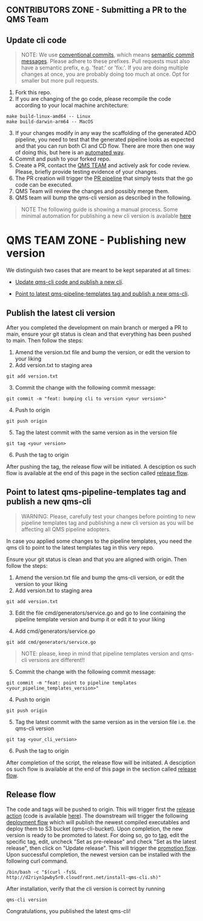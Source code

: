 ## CONTRIBUTORS ZONE - Submitting a PR to the QMS Team 

## Update cli code
 
> NOTE: We use [conventional commits](https://www.conventionalcommits.org/en/v1.0.0/), which means [semantic commit messages](https://gist.github.com/joshbuchea/6f47e86d2510bce28f8e7f42ae84c716). Please adhere to these prefixes. Pull requests must also have a semantic prefix, e.g. 'feat:' or 'fix:'. If you are doing multiple changes at once, you are probably doing too much at once. Opt for smaller but more pull requests.

1. Fork this repo. 
2. If you are changing of the go code, please recompile the code according to
   your local machine architecture:

```
make build-linux-amd64 -- Linux
make build-darwin-arm64 -- MacOS
```
3. If your changes modify in any way the scaffolding of the generated ADO
   pipeline, you need to test that the generated pipeline looks as expected and
that you can run both CI and CD flow. There are more then one way of doing this, but here is an [automated way](https://github.com/innersource-nn/qms-cli/blob/main/TESTING_CLI_CHANGES.md). 
5. Commit and push to your forked repo.
6. Create a PR, contact the [QMS TEAM](https://docs.qms.novonordisk.cloud/Guides/reference/QMS_team) and actively ask for code review. Please, briefly provide testing evidence of your changes. 
7. The PR creation will trigger the [PR pipeline](https://github.com/innersource-nn/qms-cli/actions/workflows/pr_flow.yml) that simply tests that the go code can be executed. 
8. QMS Team will review the changes and possibly merge them.
9. QMS team will bump the qms-cli version as described in the following. 

> NOTE The following guide is showing a manual process. Some minimal automation for publishing a new cli version is available [here](https://github.com/innersource-nn/qms-cli/blob/main/RELEASE_AUTOMATION.md)

# QMS TEAM ZONE - Publishing new version
 
We distinguish two cases that are meant to be kept separated at all times:

- [Update qms-cli code and publish a new cli](https://github.com/innersource-nn/qms-cli?tab=readme-ov-file#update-cli-code-and-publish-a-new-qms-cli).

- [Point to latest qms-pipeline-templates tag and publish a new qms-cli](https://github.com/innersource-nn/qms-cli?tab=readme-ov-file#point-to-latest-qms-pipeline-templates-tag-and-publish-a-new-qms-cli).

## Publish the latest cli version

After you completed the development on main branch or merged a PR to main,
ensure your git status is clean and that everything has been pushed to main.
Then follow the steps:

1. Amend the version.txt file and bump the version, or edit the version to your
   liking
2. Add version.txt to staging area
```
git add version.txt
```
3. Commit the change with the following commit message:
```
git commit -m "feat: bumping cli to version <your version>"
```
4. Push to origin
```
git push origin
```
5. Tag the latest commit with the same version as in the version file
```
git tag <your version>
```
6. Push the tag to origin

After pushing the tag, the release flow will be initiated. A desciption os such flow is available at the end of this page in the section called [release flow](https://github.com/innersource-nn/qms-cli?tab=readme-ov-file#release-flow).


## Point to latest qms-pipeline-templates tag and publish a new qms-cli
>WARNING: Please, carefully test your changes before pointing to new pipeline
>templates tag and publishing a new cli version as you will be affecting all
>QMS pipeline adopters.

In case you applied some changes to the pipeline templates, you need the qms cli to point
to the latest templates tag in this very repo.

Ensure your git status is clean and that you are aligned with origin.
Then follow the steps:

1. Amend the version.txt file and bump the qms-cli version, or edit the version to your
   liking
2. Add version.txt to staging area
```
git add version.txt
```
3. Edit the file cmd/generators/service.go and go to line containing the
   pipeline template version and bump it or edit it to your liking

4. Add cmd/generators/service.go
```
git add cmd/generators/service.go
```

> NOTE: please, keep in mind that pipeline templates version and qms-cli
> versions are different!!

5. Commit the change with the following commit message:
```
git commit -m "feat: point to pipeline templates <your_pipeline_templates_version>"
```
4. Push to origin
```
git push origin
```
5. Tag the latest commit with the same version as in the version file i.e. the
   qms-cli version
```
git tag <your_cli_version>
```
6. Push the tag to origin

After completion of the script, the release flow will be initiated. A desciption os such flow is available at the end of this page in the section called [release flow](https://github.com/innersource-nn/qms-cli?tab=readme-ov-file#release-flow).

## Release flow

The code and tags will be pushed to origin. This will trigger first the [release action](https://github.com/innersource-nn/qms-cli/actions/workflows/release.yml) (code is available [here](https://github.com/innersource-nn/qms-cli/blob/main/.github/workflows/release.yml)). The downstream will trigger the following [deployment flow](https://github.com/innersource-nn/qms-cli/actions/workflows/deploy.yml) which will publish the newest compiled executables and deploy them to S3 bucket (qms-cli-bucket). Upon completion, the new version is ready to be promoted to latest. For doing so, go to [tag](https://github.com/innersource-nn/qms-cli/tags), edit the specific tag, edit, uncheck "Set as pre-release" and check "Set as the latest release", then click on "Update release". This will trigger the [promotion flow](https://github.com/innersource-nn/qms-cli/actions/workflows/latest.yml).
Upon successful completion, the newest version can be installed with the
following curl command.

```
/bin/bash -c "$(curl -fsSL http://d2riyn1pwby5r0.cloudfront.net/install-qms-cli.sh)"
```

After installation, verify that the cli version is correct by running 

```
qms-cli version
```

Congratulations, you published the latest qms-cli!
